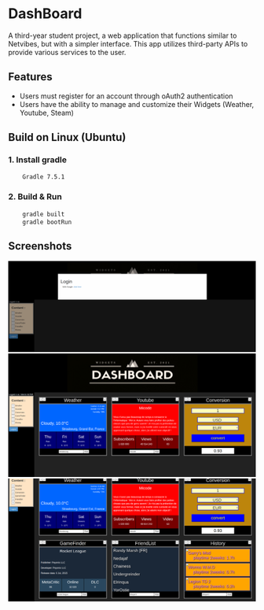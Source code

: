 # DashBoard
A third-year student project, a web application that functions similar to Netvibes, but with a simpler interface. This app utilizes third-party APIs to provide various services to the user.

## Features

* Users must register for an account through oAuth2 authentication
* Users have the ability to manage and customize their Widgets (Weather, Youtube, Steam)

## Build on Linux (Ubuntu)

### 1. Install gradle
        Gradle 7.5.1

### 2. Build & Run
        gradle built
        gradle bootRun

## Screenshots

![Alt text](screenshots/1.png?raw=true "1")
![Alt text](screenshots/2.png?raw=true "2")
![Alt text](screenshots/3.png?raw=true "3")